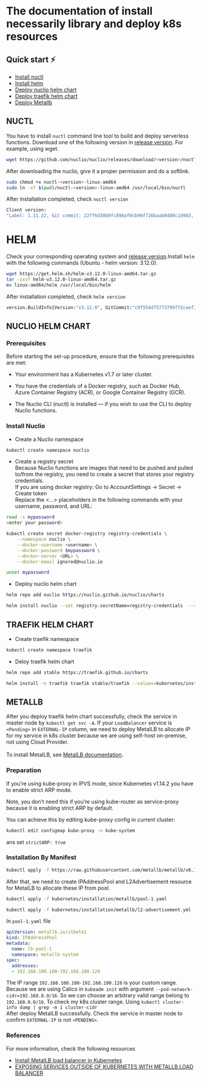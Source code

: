 # The documentation of install necessarily library and deploy k8s resources

## Quick start ⚡
- [Install nuctl](#nuctl)
- [Install helm](#helm)
- [Deploy nuclio helm chart](#nuclio-helm-chart)
- [Deploy traefik helm chart](#traefik-helm-chart)
- [Deploy Metallb](#metallb)

## NUCTL
You have to install `nuctl` command line tool to build and deploy serverless functions. Download one of the following version in [release version](https://github.com/nuclio/nuclio/releases). For example, using wget.
```bash
wget https://github.com/nuclio/nuclio/releases/download/<version>/nuctl-<version>-linux-amd64
```
After downloading the nuclio, give it a proper permission and do a softlink.
```bash
sudo chmod +x nuctl-<version>-linux-amd64
sudo ln -sf $(pwd)/nuctl-<version>-linux-amd64 /usr/local/bin/nuctl
```
After installation completed, check `nuctl version`
```bash
Client version:
"Label: 1.11.22, Git commit: 22ff6d38b0fc898af0cb96f726baab0480c1d983, OS: linux, Arch: amd64, Go version: go1.19.10"
```

# HELM
Check your corresponding operating system and [release version](https://github.com/helm/helm/releases).Install `helm` with the following commands (Ubuntu - helm version: 3.12.0).
```bash
wget https://get.helm.sh/helm-v3.12.0-linux-amd64.tar.gz
tar -zxvf helm-v3.12.0-linux-amd64.tar.gz
mv linux-amd64/helm /usr/local/bin/helm
```
After installation completed, check `helm version`
```bash
version.BuildInfo{Version:"v3.12.0", GitCommit:"c9f554d75773799f72ceef38c51210f1842a1dea", GitTreeState:"clean", GoVersion:"go1.20.3"}
```

## NUCLIO HELM CHART

### Prerequisites
Before starting the set-up procedure, ensure that the following prerequisites are met:

- Your environment has a Kubernetes v1.7 or later cluster.

- You have the credentials of a Docker registry, such as Docker Hub, Azure Container Registry (ACR), or Google Container Registry (GCR).

- The Nuclio CLI (nuctl) is installed — if you wish to use the CLI to deploy Nuclio functions.

### Install Nuclio
- Create a Nuclio namespace
```bash
kubectl create namespace nuclio
```
- Create a registry secret<br>
Because Nuclio functions are images that need to be pushed and pulled to/from the registry, you need to create a secret that stores your registry credentials.<br>
If you are using docker registry: Go to AccountSettings → Secret → Create token <br>
Replace the <...> placeholders in the following commands with your username, password, and URL:
```bash
read -s mypassword
<enter your password>

kubectl create secret docker-registry registry-credentials \
    --namespace nuclio \
    --docker-username <username> \
    --docker-password $mypassword \
    --docker-server <URL> \
    --docker-email ignored@nuclio.io

unset mypassword
```
- Deploy nuclio helm chart
```bash
helm repo add nuclio https://nuclio.github.io/nuclio/charts

helm install nuclio --set registry.secretName=registry-credentials  --set global.nuclio.dashboard.nodePort=32000   nuclio/nuclio -n nuclio
```

## TRAEFIK HELM CHART
- Create traefik namespace
```bash
kubectl create namespace traefik
```
- Deloy traefik helm chart
```bash
helm repo add stable https://traefik.github.io/charts

helm install -n traefik traefik stable/traefik --values=kubernetes/installation/traefik/values.yaml
```

## METALLB
After you deploy traefik helm chart successfully, check the service in master node by `kubectl get svc -A`. If your `LoadBalancer` service is `<Pending>` in `EXTERNAL-IP` column, we need to deploy MetalLB to allocate IP for my service in k8s cluster because we are using self-host on-premise, not using Cloud Provider.
<br> <br>
To install MetalLB, see [MetalLB documentation](https://metallb.universe.tf/installation/).

### Preparation
If you’re using kube-proxy in IPVS mode, since Kubernetes v1.14.2 you have to enable strict ARP mode.

Note, you don’t need this if you’re using kube-router as service-proxy because it is enabling strict ARP by default.

You can achieve this by editing kube-proxy config in current cluster:
```bash
kubectl edit configmap kube-proxy -n kube-system
```
ans set `strictARP: true`

### Installation By Manifest
```bash
kubectl apply -f https://raw.githubusercontent.com/metallb/metallb/v0.13.10/config/manifests/metallb-native.yaml
```

After that, we need to create IPAddressPool and L2Advertisement resource for MetalLB to allocate these IP from pool.
```bash
kubectl apply -f kubernetes/installation/metallb/pool-1.yaml

kubectl apply -f kubernetes/installation/metallb/l2-advertisement.yml
```

In `pool-1.yaml` file
```yaml
apiVersion: metallb.io/v1beta1
kind: IPAddressPool
metadata:
  name: lb-pool-1
  namespace: metallb-system
spec:
  addresses:
  - 192.168.100.100-192.168.100.120
```
The IP range `192.168.100.100-192.168.100.120` is your custom range. Because we are using Calico in `kubeadm init` with argument `--pod-network-cidr=192.168.0.0/16`. So we can choose an arbitrary valid range belong to `192.168.0.0/16`. To check my k8s cluster range. Using `kubectl cluster-info dump | grep -m 1 cluster-cidr` <br>
After deploy MetalLB successfully. Check the service in master node to confirm `EXTERNAL-IP` is not `<PENDING>`.
### References
For more information, check the following resources
- [Install MetalLB load balancer in Kubernetes](https://www.youtube.com/watch?v=Yl8JKffmhuE)
- [EXPOSING SERVICES OUTSIDE OF KUBERNETES WITH METALLB LOAD BALANCER](https://r00t.dk/post/2022/02/19/exposing-services-kubernetes-load-balancer-bare-metal-metallb/)
